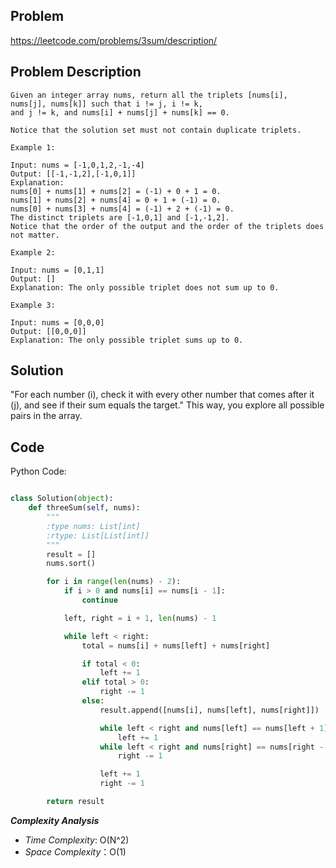 ## Problem

https://leetcode.com/problems/3sum/description/

## Problem Description

```
Given an integer array nums, return all the triplets [nums[i], nums[j], nums[k]] such that i != j, i != k,
and j != k, and nums[i] + nums[j] + nums[k] == 0.

Notice that the solution set must not contain duplicate triplets.
```
```
Example 1:

Input: nums = [-1,0,1,2,-1,-4]
Output: [[-1,-1,2],[-1,0,1]]
Explanation: 
nums[0] + nums[1] + nums[2] = (-1) + 0 + 1 = 0.
nums[1] + nums[2] + nums[4] = 0 + 1 + (-1) = 0.
nums[0] + nums[3] + nums[4] = (-1) + 2 + (-1) = 0.
The distinct triplets are [-1,0,1] and [-1,-1,2].
Notice that the order of the output and the order of the triplets does not matter.

Example 2:

Input: nums = [0,1,1]
Output: []
Explanation: The only possible triplet does not sum up to 0.

Example 3:

Input: nums = [0,0,0]
Output: [[0,0,0]]
Explanation: The only possible triplet sums up to 0.
```

## Solution

"For each number (i), check it with every other number that comes after it (j), and see if their sum equals the target." This way, you explore all possible pairs in the array.

## Code

Python Code:
```python

class Solution(object):
    def threeSum(self, nums):
        """
        :type nums: List[int]
        :rtype: List[List[int]]
        """
        result = []
        nums.sort()

        for i in range(len(nums) - 2):
            if i > 0 and nums[i] == nums[i - 1]:
                continue

            left, right = i + 1, len(nums) - 1

            while left < right:
                total = nums[i] + nums[left] + nums[right]

                if total < 0:
                    left += 1
                elif total > 0:
                    right -= 1
                else:
                    result.append([nums[i], nums[left], nums[right]])

                    while left < right and nums[left] == nums[left + 1]:
                        left += 1
                    while left < right and nums[right] == nums[right - 1]:
                        right -= 1

                    left += 1
                    right -= 1

        return result

```

**_Complexity Analysis_**

- _Time Complexity_: O(N^2)
- _Space Complexity_：O(1)
